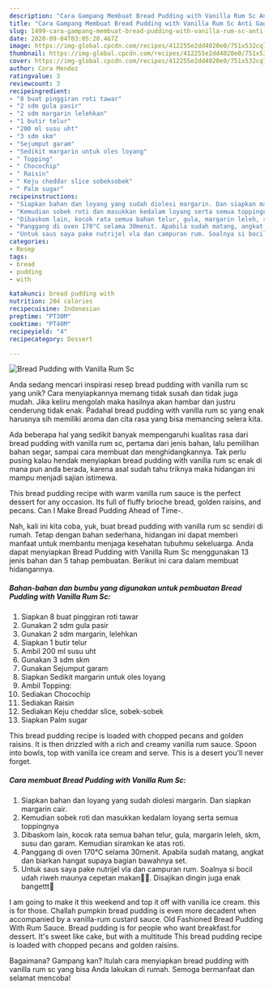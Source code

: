 ```yaml
---
description: "Cara Gampang Membuat Bread Pudding with Vanilla Rum Sc Anti Gagal"
title: "Cara Gampang Membuat Bread Pudding with Vanilla Rum Sc Anti Gagal"
slug: 1499-cara-gampang-membuat-bread-pudding-with-vanilla-rum-sc-anti-gagal
date: 2020-09-04T03:05:20.467Z
image: https://img-global.cpcdn.com/recipes/412255e2dd4020e0/751x532cq70/bread-pudding-with-vanilla-rum-sc-foto-resep-utama.jpg
thumbnail: https://img-global.cpcdn.com/recipes/412255e2dd4020e0/751x532cq70/bread-pudding-with-vanilla-rum-sc-foto-resep-utama.jpg
cover: https://img-global.cpcdn.com/recipes/412255e2dd4020e0/751x532cq70/bread-pudding-with-vanilla-rum-sc-foto-resep-utama.jpg
author: Cora Mendez
ratingvalue: 3
reviewcount: 3
recipeingredient:
- "8 buat pinggiran roti tawar"
- "2 sdm gula pasir"
- "2 sdm margarin lelehkan"
- "1 butir telur"
- "200 ml susu uht"
- "3 sdm skm"
- "Sejumput garam"
- "Sedikit margarin untuk oles loyang"
- " Topping"
- " Chocochip"
- " Raisin"
- " Keju cheddar slice sobeksobek"
- " Palm sugar"
recipeinstructions:
- "Siapkan bahan dan loyang yang sudah diolesi margarin. Dan siapkan margarin cair."
- "Kemudian sobek roti dan masukkan kedalam loyang serta semua toppingnya"
- "Dibaskom lain, kocok rata semua bahan telur, gula, margarin leleh, skm, susu dan garam. Kemudian siramkan ke atas roti."
- "Panggang di oven 170°C selama 30menit. Apabila sudah matang, angkat dan biarkan hangat supaya bagian bawahnya set."
- "Untuk saus saya pake nutrijel vla dan campuran rum. Soalnya si bocil udah riweh maunya cepetan makan🤦🏻. Disajikan dingin juga enak bangettt🍰"
categories:
- Resep
tags:
- bread
- pudding
- with

katakunci: bread pudding with 
nutrition: 204 calories
recipecuisine: Indonesian
preptime: "PT30M"
cooktime: "PT40M"
recipeyield: "4"
recipecategory: Dessert

---
```



![Bread Pudding with Vanilla Rum Sc](https://img-global.cpcdn.com/recipes/412255e2dd4020e0/751x532cq70/bread-pudding-with-vanilla-rum-sc-foto-resep-utama.jpg)

Anda sedang mencari inspirasi resep bread pudding with vanilla rum sc yang unik? Cara menyiapkannya memang tidak susah dan tidak juga mudah. Jika keliru mengolah maka hasilnya akan hambar dan justru cenderung tidak enak. Padahal bread pudding with vanilla rum sc yang enak harusnya sih memiliki aroma dan cita rasa yang bisa memancing selera kita.

Ada beberapa hal yang sedikit banyak mempengaruhi kualitas rasa dari bread pudding with vanilla rum sc, pertama dari jenis bahan, lalu pemilihan bahan segar, sampai cara membuat dan menghidangkannya. Tak perlu pusing kalau hendak menyiapkan bread pudding with vanilla rum sc enak di mana pun anda berada, karena asal sudah tahu triknya maka hidangan ini mampu menjadi sajian istimewa.

This bread pudding recipe with warm vanilla rum sauce is the perfect dessert for any occasion. Its full of fluffy brioche bread, golden raisins, and pecans. Can I Make Bread Pudding Ahead of Time-.


Nah, kali ini kita coba, yuk, buat bread pudding with vanilla rum sc sendiri di rumah. Tetap dengan bahan sederhana, hidangan ini dapat memberi manfaat untuk membantu menjaga kesehatan tubuhmu sekeluarga. Anda dapat menyiapkan Bread Pudding with Vanilla Rum Sc menggunakan 13 jenis bahan dan 5 tahap pembuatan. Berikut ini cara dalam membuat hidangannya.

<!--inarticleads1-->

##### Bahan-bahan dan bumbu yang digunakan untuk pembuatan Bread Pudding with Vanilla Rum Sc:

1. Siapkan 8 buat pinggiran roti tawar
1. Gunakan 2 sdm gula pasir
1. Gunakan 2 sdm margarin, lelehkan
1. Siapkan 1 butir telur
1. Ambil 200 ml susu uht
1. Gunakan 3 sdm skm
1. Gunakan Sejumput garam
1. Siapkan Sedikit margarin untuk oles loyang
1. Ambil  Topping:
1. Sediakan  Chocochip
1. Sediakan  Raisin
1. Sediakan  Keju cheddar slice, sobek-sobek
1. Siapkan  Palm sugar


This bread pudding recipe is loaded with chopped pecans and golden raisins. It is then drizzled with a rich and creamy vanilla rum sauce. Spoon into bowls, top with vanilla ice cream and serve. This is a desert you&#39;ll never forget. 

<!--inarticleads2-->

##### Cara membuat Bread Pudding with Vanilla Rum Sc:

1. Siapkan bahan dan loyang yang sudah diolesi margarin. Dan siapkan margarin cair.
1. Kemudian sobek roti dan masukkan kedalam loyang serta semua toppingnya
1. Dibaskom lain, kocok rata semua bahan telur, gula, margarin leleh, skm, susu dan garam. Kemudian siramkan ke atas roti.
1. Panggang di oven 170°C selama 30menit. Apabila sudah matang, angkat dan biarkan hangat supaya bagian bawahnya set.
1. Untuk saus saya pake nutrijel vla dan campuran rum. Soalnya si bocil udah riweh maunya cepetan makan🤦🏻. Disajikan dingin juga enak bangettt🍰


I am going to make it this weekend and top it off with vanilla ice cream. this is for those. Challah pumpkin bread pudding is even more decadent when accompanied by a vanilla-rum custard sauce. Old Fashioned Bread Pudding With Rum Sauce. Bread pudding is for people who want breakfast.for dessert. It&#39;s sweet like cake, but with a multitude This bread pudding recipe is loaded with chopped pecans and golden raisins. 

Bagaimana? Gampang kan? Itulah cara menyiapkan bread pudding with vanilla rum sc yang bisa Anda lakukan di rumah. Semoga bermanfaat dan selamat mencoba!
